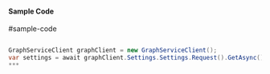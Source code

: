 #### Sample Code
#sample-code 

```C#

GraphServiceClient graphClient = new GraphServiceClient();
var settings = await graphClient.Settings.Settings.Request().GetAsync();
*** 

```